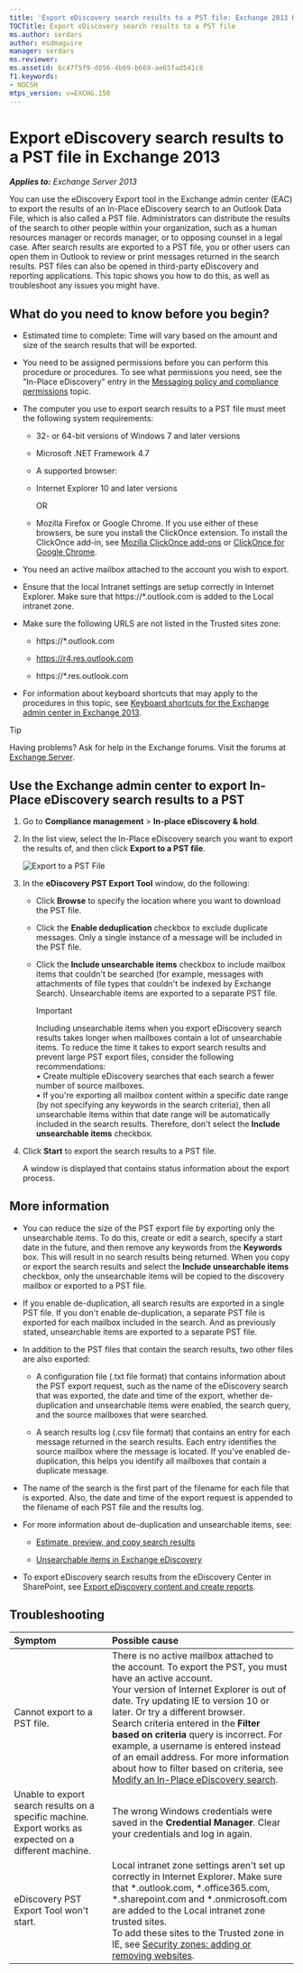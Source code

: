 ```yaml
---
title: 'Export eDiscovery search results to a PST file: Exchange 2013 Help'
TOCTitle: Export eDiscovery search results to a PST file
ms.author: serdars
author: msdmaguire
manager: serdars
ms.reviewer:
ms.assetid: bc47f5f9-d056-4b69-b669-ae65fad541c8
f1.keywords:
- NOCSH
mtps_version: v=EXCHG.150
---
```


# Export eDiscovery search results to a PST file in Exchange 2013

_**Applies to:** Exchange Server 2013_

You can use the eDiscovery Export tool in the Exchange admin center (EAC) to export the results of an In-Place eDiscovery search to an Outlook Data File, which is also called a PST file. Administrators can distribute the results of the search to other people within your organization, such as a human resources manager or records manager, or to opposing counsel in a legal case. After search results are exported to a PST file, you or other users can open them in Outlook to review or print messages returned in the search results. PST files can also be opened in third-party eDiscovery and reporting applications. This topic shows you how to do this, as well as troubleshoot any issues you might have.

## What do you need to know before you begin?

- Estimated time to complete: Time will vary based on the amount and size of the search results that will be exported.

- You need to be assigned permissions before you can perform this procedure or procedures. To see what permissions you need, see the "In-Place eDiscovery" entry in the [Messaging policy and compliance permissions](messaging-policy-and-compliance-permissions-exchange-2013-help.md) topic.

- The computer you use to export search results to a PST file must meet the following system requirements:

  - 32- or 64-bit versions of Windows 7 and later versions

  - Microsoft .NET Framework 4.7

  - A supported browser:

  - Internet Explorer 10 and later versions

    OR

  - Mozilla Firefox or Google Chrome. If you use either of these browsers, be sure you install the ClickOnce extension. To install the ClickOnce add-in, see [Mozilla ClickOnce add-ons](https://addons.mozilla.org/firefox/search/?q=ClickOnce&cat=1%2C0&appver=&platform=) or [ClickOnce for Google Chrome](https://chrome.google.com/webstore/search/clickonce?_category=extensions).

- You need an active mailbox attached to the account you wish to export.

- Ensure that the local Intranet settings are setup correctly in Internet Explorer. Make sure that https://\*.outlook.com is added to the Local intranet zone.

- Make sure the following URLS are not listed in the Trusted sites zone:

  - https://\*.outlook.com

  - https://r4.res.outlook.com

  - https://\*.res.outlook.com

- For information about keyboard shortcuts that may apply to the procedures in this topic, see [Keyboard shortcuts for the Exchange admin center in Exchange 2013](keyboard-shortcuts-in-the-exchange-admin-center-2013-help.md).

> [!TIP]
> Having problems? Ask for help in the Exchange forums. Visit the forums at [Exchange Server](https://social.technet.microsoft.com/forums/office/home?category=exchangeserver).

## Use the Exchange admin center to export In-Place eDiscovery search results to a PST

1. Go to **Compliance management** \> **In-place eDiscovery & hold**.

2. In the list view, select the In-Place eDiscovery search you want to export the results of, and then click **Export to a PST file**.

    ![Export to a PST File](images/ExportToPSTFile.gif)

3. In the **eDiscovery PST Export Tool** window, do the following:

   - Click **Browse** to specify the location where you want to download the PST file.

   - Click the **Enable deduplication** checkbox to exclude duplicate messages. Only a single instance of a message will be included in the PST file.

   - Click the **Include unsearchable items** checkbox to include mailbox items that couldn't be searched (for example, messages with attachments of file types that couldn't be indexed by Exchange Search). Unsearchable items are exported to a separate PST file.

     > [!IMPORTANT]
     > Including unsearchable items when you export eDiscovery search results takes longer when mailboxes contain a lot of unsearchable items. To reduce the time it takes to export search results and prevent large PST export files, consider the following recommendations: <br/>• Create multiple eDiscovery searches that each search a fewer number of source mailboxes. <br/>• If you're exporting all mailbox content within a specific date range (by not specifying any keywords in the search criteria), then all unsearchable items within that date range will be automatically included in the search results. Therefore, don't select the **Include unsearchable items** checkbox.

4. Click **Start** to export the search results to a PST file.

   A window is displayed that contains status information about the export process.

## More information

- You can reduce the size of the PST export file by exporting only the unsearchable items. To do this, create or edit a search, specify a start date in the future, and then remove any keywords from the **Keywords** box. This will result in no search results being returned. When you copy or export the search results and select the **Include unsearchable items** checkbox, only the unsearchable items will be copied to the discovery mailbox or exported to a PST file.

- If you enable de-duplication, all search results are exported in a single PST file. If you don't enable de-duplication, a separate PST file is exported for each mailbox included in the search. And as previously stated, unsearchable items are exported to a separate PST file.

- In addition to the PST files that contain the search results, two other files are also exported:

  - A configuration file (.txt file format) that contains information about the PST export request, such as the name of the eDiscovery search that was exported, the date and time of the export, whether de-duplication and unsearchable items were enabled, the search query, and the source mailboxes that were searched.

  - A search results log (.csv file format) that contains an entry for each message returned in the search results. Each entry identifies the source mailbox where the message is located. If you've enabled de-duplication, this helps you identify all mailboxes that contain a duplicate message.

- The name of the search is the first part of the filename for each file that is exported. Also, the date and time of the export request is appended to the filename of each PST file and the results log.

- For more information about de-duplication and unsearchable items, see:

  - [Estimate, preview, and copy search results](in-place-ediscovery-exchange-2013-help.md#estimate-preview-and-copy-search-results)

  - [Unsearchable items in Exchange eDiscovery](unsearchable-items-in-exchange-ediscovery-exchange-2013-help.md)

- To export eDiscovery search results from the eDiscovery Center in SharePoint, see [Export eDiscovery content and create reports](/SharePoint/governance/export-content-and-create-reports-in-the-ediscovery-center).

## Troubleshooting

|**Symptom**|**Possible cause**|
|:-----|:-----|
|Cannot export to a PST file.| There is no active mailbox attached to the account. To export the PST, you must have an active account.  <br/>  Your version of Internet Explorer is out of date. Try updating IE to version 10 or later. Or try a different browser.  <br/>  Search criteria entered in the **Filter based on criteria** query is incorrect. For example, a username is entered instead of an email address. For more information about how to filter based on criteria, see [Modify an In-Place eDiscovery search](modify-an-in-place-ediscovery-search-exchange-2013-help.md).|
|Unable to export search results on a specific machine. Export works as expected on a different machine.|The wrong Windows credentials were saved in the **Credential Manager**. Clear your credentials and log in again.|
|eDiscovery PST Export Tool won't start.|Local intranet zone settings aren't set up correctly in Internet Explorer. Make sure that \*.outlook.com, \*.office365.com, \*.sharepoint.com and \*.onmicrosoft.com are added to the Local intranet zone trusted sites.  <br/> To add these sites to the Trusted zone in IE, see [Security zones: adding or removing websites](https://windows.microsoft.com/windows/security-zones-adding-removing-websites#1TC=windows-7).|